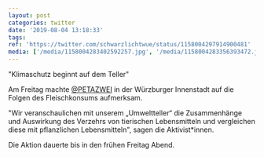 ```yaml
---
layout: post
categories: twitter
date: '2019-08-04 13:18:33'
tags: 
ref: 'https://twitter.com/schwarzlichtwue/status/1158004297914900481'
media: ['/media/1158004283402592257.jpg', '/media/1158004283356393472.jpg']
---
```

"Klimaschutz beginnt auf dem Teller"



Am Freitag machte [@PETAZWEI](https://twitter.com/PETAZWEI) in der Würzburger Innenstadt auf die Folgen des Fleischkonsums aufmerksam. 

"Wir veranschaulichen mit unserem „Umweltteller“ die Zusammenhänge und Auswirkung des Verzehrs von tierischen Lebensmitteln und vergleichen diese mit pflanzlichen Lebensmitteln", sagen die Aktivist\*innen.



Die Aktion dauerte bis in den frühen Freitag Abend.